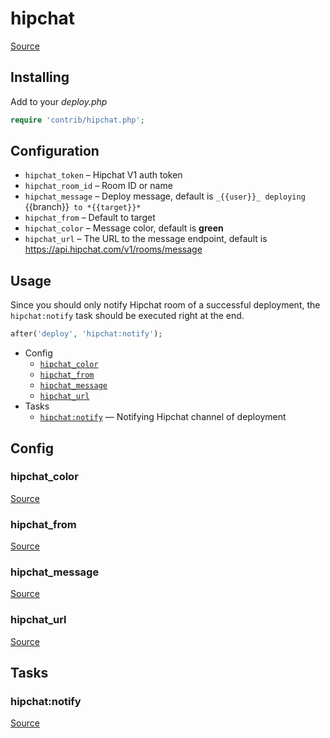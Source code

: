<!-- DO NOT EDIT THIS FILE! -->
<!-- Instead edit contrib/hipchat.php -->
<!-- Then run bin/docgen -->

# hipchat

[Source](/contrib/hipchat.php)


## Installing

Add to your _deploy.php_

```php
require 'contrib/hipchat.php';
```

## Configuration

- `hipchat_token` – Hipchat V1 auth token
- `hipchat_room_id` – Room ID or name
- `hipchat_message` –  Deploy message, default is `_{{user}}_ deploying `{{branch}}` to *{{target}}*`
- `hipchat_from` – Default to target
- `hipchat_color` – Message color, default is **green**
- `hipchat_url` –  The URL to the message endpoint, default is https://api.hipchat.com/v1/rooms/message

## Usage

Since you should only notify Hipchat room of a successful deployment, the `hipchat:notify` task should be executed right at the end.

```php
after('deploy', 'hipchat:notify');
```



* Config
  * [`hipchat_color`](#hipchat_color)
  * [`hipchat_from`](#hipchat_from)
  * [`hipchat_message`](#hipchat_message)
  * [`hipchat_url`](#hipchat_url)
* Tasks
  * [`hipchat:notify`](#hipchatnotify) — Notifying Hipchat channel of deployment

## Config
### hipchat_color
[Source](/contrib/hipchat.php#L33)



### hipchat_from
[Source](/contrib/hipchat.php#L34)



### hipchat_message
[Source](/contrib/hipchat.php#L35)



### hipchat_url
[Source](/contrib/hipchat.php#L36)




## Tasks
### hipchat:notify
[Source](/contrib/hipchat.php#L39)



